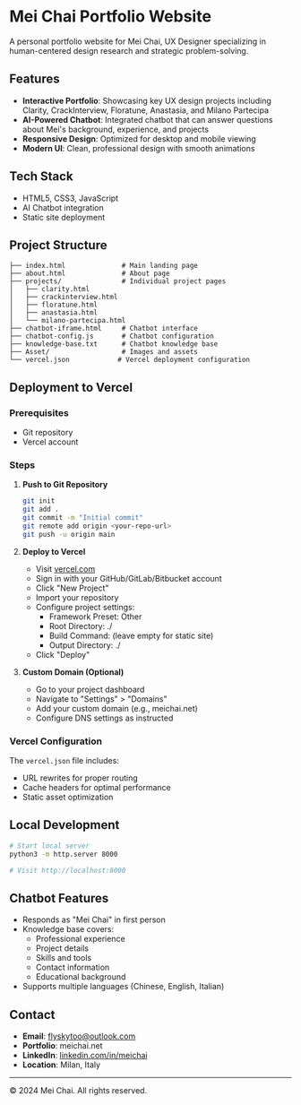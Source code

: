 # Mei Chai Portfolio Website

A personal portfolio website for Mei Chai, UX Designer specializing in human-centered design research and strategic problem-solving.

## Features

- **Interactive Portfolio**: Showcasing key UX design projects including Clarity, CrackInterview, Floratune, Anastasia, and Milano Partecipa
- **AI-Powered Chatbot**: Integrated chatbot that can answer questions about Mei's background, experience, and projects
- **Responsive Design**: Optimized for desktop and mobile viewing
- **Modern UI**: Clean, professional design with smooth animations

## Tech Stack

- HTML5, CSS3, JavaScript
- AI Chatbot integration
- Static site deployment

## Project Structure

```
├── index.html              # Main landing page
├── about.html              # About page
├── projects/               # Individual project pages
│   ├── clarity.html
│   ├── crackinterview.html
│   ├── floratune.html
│   ├── anastasia.html
│   └── milano-partecipa.html
├── chatbot-iframe.html     # Chatbot interface
├── chatbot-config.js       # Chatbot configuration
├── knowledge-base.txt      # Chatbot knowledge base
├── Asset/                  # Images and assets
└── vercel.json            # Vercel deployment configuration
```

## Deployment to Vercel

### Prerequisites
- Git repository
- Vercel account

### Steps

1. **Push to Git Repository**
   ```bash
   git init
   git add .
   git commit -m "Initial commit"
   git remote add origin <your-repo-url>
   git push -u origin main
   ```

2. **Deploy to Vercel**
   - Visit [vercel.com](https://vercel.com)
   - Sign in with your GitHub/GitLab/Bitbucket account
   - Click "New Project"
   - Import your repository
   - Configure project settings:
     - Framework Preset: Other
     - Root Directory: ./
     - Build Command: (leave empty for static site)
     - Output Directory: ./
   - Click "Deploy"

3. **Custom Domain (Optional)**
   - Go to your project dashboard
   - Navigate to "Settings" > "Domains"
   - Add your custom domain (e.g., meichai.net)
   - Configure DNS settings as instructed

### Vercel Configuration

The `vercel.json` file includes:
- URL rewrites for proper routing
- Cache headers for optimal performance
- Static asset optimization

## Local Development

```bash
# Start local server
python3 -m http.server 8000

# Visit http://localhost:8000
```

## Chatbot Features

- Responds as "Mei Chai" in first person
- Knowledge base covers:
  - Professional experience
  - Project details
  - Skills and tools
  - Contact information
  - Educational background
- Supports multiple languages (Chinese, English, Italian)

## Contact

- **Email**: flyskytoo@outlook.com
- **Portfolio**: meichai.net
- **LinkedIn**: [linkedin.com/in/meichai](https://www.linkedin.com/in/meichai)
- **Location**: Milan, Italy

---

© 2024 Mei Chai. All rights reserved.